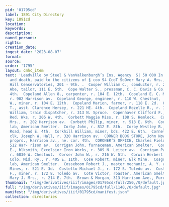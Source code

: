 ```yaml
---
pid: '01795cd'
label: 1891 City Directory
key: 1891cd
location: 
keywords: 
description: 
named_persons: 
rights: 
creation_date: 
ingest_date: '2023-08-07'
format: 
source: 
order: '1795'
layout: cmhc_item
text: 'Leadville by Steel & VanValkenburgh’s Ins. Agency  S| 50 000 In Losses by fire
  and death, paid to the citizens of § coo 94 CcoT SoOver Mary A. Mrs., propr, Capitol
  Hill Censervatories, 201 - 9th. .  Cooper William C., conductor, r. 207 W. 4th.  Cooperman
  Abe, tailor, 111 E. 5th.  Cope Walter S., pressman, C. C. Davis & Co., r. 319 W.
  4th.  Copeland Allen 8., carpenter, r. 104 E. 12th.  Copeland E. C. Mrs., col’d,
  r. 902 Harrison av.  Copeland George, engineer, r. 110 W. Chestnut,  Copeland James
  W., miner, r. 104 E. 12th.  Copeland Marion, farmer, r. 118 E. 2d.  Copeland Roy
  T., asst. Clarence Hersey, r. 221 HE. 4th.  Copeland Rozelle R., r. 104 EH. 12th.  -Copeman
  William, train dispatcher, r. 313 N. Spruce.  Copenhaver Clifford F., lab, Harrison
  Red. Wks, r. 206 W. 4th.  Corbett Maggie Miss, r. 108 S. Hemlock.  Corbett Maud
  Mrs., r. 202 Harrison av.  Corbett Philip, miner, r. 513 E. 6th.  Corby Adolph,
  lab, American Smelter.  Corby John, r. 812 E. 8th.  Corby Westley B., grocer, Strayhorse
  Road, head E. 4th.  Corkhill William, miner, bds. 422 E. 6th.  Cornell Fred. M.,
  clk, Joseph W. Hall, r. 320 Harrison av.  CORNER BOOK STORE, John Nowland & Co.,
  proprs., Harrison av., ne. cor. 4th.  CORONER’S OFFICE, Charles Fielding, coroner,
  512 Har- rison av.  Corrigan John, furnaceman, American Smelter.  Corrigan John
  E., blksmith, Excelsior Iron Works, r. 309 N. Leiter av.  Corrigan Patriek, lab,
  r. 6830 W. Chestnut.  Corser John W., r. 216 W. 5th.  Corwin Herbert D., engineer,
  Colo. Mid. Ry., r. 405 E. 11th.  Cose Robert, miner, Elk Mine.  Cosgrove Patrick,
  lab, American Smelter.  Cosseboom Robert J., master mechanic, A. Y. and Minnie-
  Mines, r. 521 E. 3d.  Costello Michael J., r. 172 S. Toledo av.  Costello Timothy
  F., miner, r. 172 8. Toledo av.  Cote Victor, roaster, American Smelter.  Cotter
  Mary J. Mrs., r. 214 E. 7th.  Brown & Morgan, 313 Harrison Ave., Furriers '
thumbnail: "/img/derivatives/iiif/images/01795cd/full/250,/0/default.jpg"
full: "/img/derivatives/iiif/images/01795cd/full/1140,/0/default.jpg"
manifest: "/img/derivatives/iiif/01795cd/manifest.json"
collection: directories
---
```

